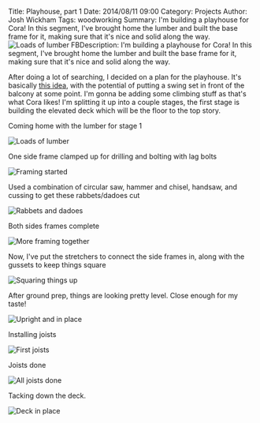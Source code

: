 ﻿Title: Playhouse, part 1
Date: 2014/08/11 09:00
Category: Projects
Author: Josh Wickham
Tags: woodworking
Summary: I'm building a playhouse for Cora! In this segment, I've brought home the lumber and built the base frame for
         it, making sure that it's nice and solid along the way. ![Loads of lumber]({filename}/images/DSC03156.jpg)
FBDescription: I'm building a playhouse for Cora! In this segment, I've brought home the lumber and built the base frame for
               it, making sure that it's nice and solid along the way.

After doing a lot of searching, I decided on a plan for the playhouse. It's basically [this idea](http://lumberjocks.com/projects/69275), with the potential of putting a swing set in front of the balcony at some point. I'm gonna be adding some climbing stuff as that's what Cora likes! I'm splitting it up into a couple stages, the first stage is building the elevated deck which will be the floor to the top story.

Coming home with the lumber for stage 1

![Loads of lumber]({filename}/images/DSC03156.jpg)

One side frame clamped up for drilling and bolting with lag bolts

![Framing started]({filename}/images/DSC03159.jpg)

Used a combination of circular saw, hammer and chisel, handsaw, and cussing to get these rabbets/dadoes cut

![Rabbets and dadoes]({filename}/images/DSC03160.jpg)

Both sides frames complete

![More framing together]({filename}/images/DSC03161.jpg)

Now, I've put the stretchers to connect the side frames in, along with the gussets to keep things square

![Squaring things up]({filename}/images/IMG1920.jpg)

After ground prep, things are looking pretty level. Close enough for my taste!

![Upright and in place]({filename}/images/IMG1921.jpg)

Installing joists

![First joists]({filename}/images/IMG1922.jpg)

Joists done

![All joists done]({filename}/images/IMG1923.jpg)

Tacking down the deck.

![Deck in place]({filename}/images/IMG1926.jpg)